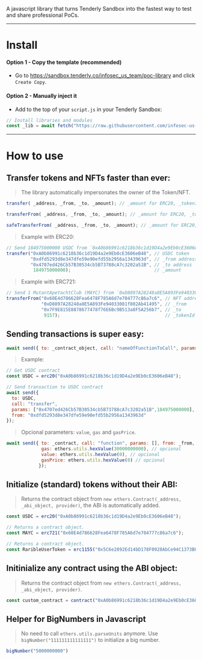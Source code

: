 A javascript library that turns Tenderly Sandbox into the fastest way to test and share professional PoCs.

--------------------------------------------
# Install

#### Option 1 - Copy the template (recommended)
- Go to https://sandbox.tenderly.co/infosec_us_team/poc-library and click `Create Copy`.

#### Option 2 - Manually inject it

- Add to the top of your `script.js` in your Tenderly Sandbox:
```javascript
// Install libraries and modules
const _lib = await fetch("https://raw.githubusercontent.com/infosec-us-team/PoC-fi/main/poc-fi.js"); eval(await _lib.text());
```

--------------------------------------------
# How to use

## Transfer tokens and NFTs faster than ever:
> The library automatically impersonates the owner of the Token/NFT.
```javascript
transfer( _address, _from, _to, _amount); // _amount for ERC20, _tokenId for ERC721
```
```javascript
transferFrom( _address, _from, _to, _amount); // _amount for ERC20, _tokenId for ERC721
```
```javascript
safeTransferFrom( _address, _from, _to, _amount); // _amount for ERC20, _tokenId for ERC721
```

> Example with ERC20:
``` javascript
// Send 184975000000 USDC from `0xA0b86991c6218b36c1d19D4a2e9Eb0cE3606eB48` to `0xdfd5293d8e347dfe59e90efd55b2956a1343963d`
transfer("0xA0b86991c6218b36c1d19D4a2e9Eb0cE3606eB48", // USDC token
         "0xdfd5293d8e347dfe59e90efd55b2956a1343963d", // _from address
         "0x4707ed426Cb57B30534cb5B73788cA7c3202a51B", // _to address
          184975000000);                               // _amount
```
> Example with ERC721:
``` javascript
// Send 1 MutantApeYachtClub (MAYC) from `0xD8897A28248a8E5A893Fe94033081f802Ab41495` to `0x7F9E815E8878677478f76E6Bc9B513a8F5A256b7`
transferFrom("0x60E4d786628Fea6478F785A6d7e704777c86a7c6", // NFT address
             "0xD8897A28248a8E5A893Fe94033081f802Ab41495", // _from
             "0x7F9E815E8878677478f76E6Bc9B513a8F5A256b7", // _to
              9157);                                       // _tokenId
```
## Sending transactions is super easy:
```javascript
await send({ to: _contract_object, call: "nameOfFunctionToCall", params: [], from: _from });
```
> Example:
```javascript
// Get USDC contract
const USDC = erc20("0xA0b86991c6218b36c1d19D4a2e9Eb0cE3606eB48");

// Send transaction to USDC contract
await send({
  to: USDC,
  call: "transfer",
  params: ["0x4707ed426Cb57B30534cb5B73788cA7c3202a51B",184975000000],
  from: "0xdfd5293d8e347dfe59e90efd55b2956a1343963d"
});
```
> Opcional parameters: `value`, `gas` and `gasPrice`.            
```javascript
await send({ to: _contract, call: "function", params: [], from: _from,
             gas: ethers.utils.hexValue(30000000000), // opcional
             value: ethers.utils.hexValue(0), // opcional
             gasPrice: ethers.utils.hexValue(0) // opcional
            });
```


## Initialize (standard) tokens without their ABI:

> Returns the contract object from `new ethers.Contract(_address, _abi_object, provider)`, the ABI is automatically added.
```javascript
const USDC = erc20("0xA0b86991c6218b36c1d19D4a2e9Eb0cE3606eB48");
```
```javascript
// Returns a contract object.
const MAYC = erc721("0x60E4d786628Fea6478F785A6d7e704777c86a7c6");
```
```javascript
// Returns a contract object.
const RaribleUserToken = erc1155("0x5C6e2892Ed14bD178F0928AbCe94C1373B8265eB");
```

## Initinialize any contract using the ABI object:
> Returns the contract object from `new ethers.Contract(_address, _abi_object, provider)`.
```javascript
const custom_contract = contract("0xA0b86991c6218b36c1d19D4a2e9Eb0cE3606eB48", _abi_object);
```

## Helper for BigNumbers in Javascript
> No need to call `ethers.utils.parseUnits` anymore. Use `bigNumber("111111111111111")` to initialize a big number.
```javascript
bigNumber("5000000000")
```
